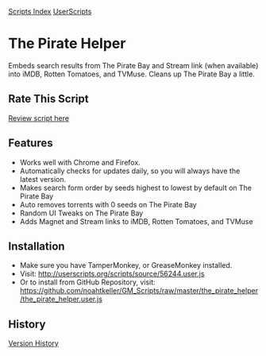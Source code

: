 [Scripts Index](https://github.com/noahtkeller/GM_Scripts)
[UserScripts](http://userscripts.org/scripts/show/56244)

# The Pirate Helper

Embeds search results from The Pirate Bay and Stream link (when available)
into iMDB, Rotten Tomatoes, and TVMuse. Cleans up The Pirate Bay
a little.

## Rate This Script
[Review script here](http://userscripts.org/reviews/new?script_id=56244)

## Features

 * Works well with Chrome and Firefox.
 * Automatically checks for updates daily, so you will always have the latest version.
 * Makes search form order by seeds highest to lowest by default on The Pirate Bay
 * Auto removes torrents with 0 seeds on The Pirate Bay
 * Random UI Tweaks on The Pirate Bay
 * Adds Magnet and Stream links to iMDB, Rotten Tomatoes, and TVMuse

## Installation

 * Make sure you have TamperMonkey, or GreaseMonkey installed.
 * Visit: http://userscripts.org/scripts/source/56244.user.js
 * Or to install from GitHub Repository, visit: https://github.com/noahtkeller/GM_Scripts/raw/master/the_pirate_helper/the_pirate_helper.user.js

## History

[Version History](https://github.com/noahtkeller/GM_Scripts/blob/master/the_pirate_helper/HISTORY.md)
